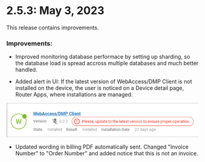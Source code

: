 # 2.5.3: May 3, 2023

This release contains improvements.

### Improvements:

* Improved monitoring database performace by setting up sharding, so the database load is spread accross multiple databases and much better handled.
 
* Added alert in UI: If the latest version of WebAccess/DMP Client is not installed on the device, the user is noticed on a Device detail page, Router Apps, where installations are managed.

![2FA](./2.5.3/client-alert.png "Client alert")

* Updated wording in billing PDF automatically sent. Changed "Invoice Number" to "Order Number" and added notice that this is not an invoice.